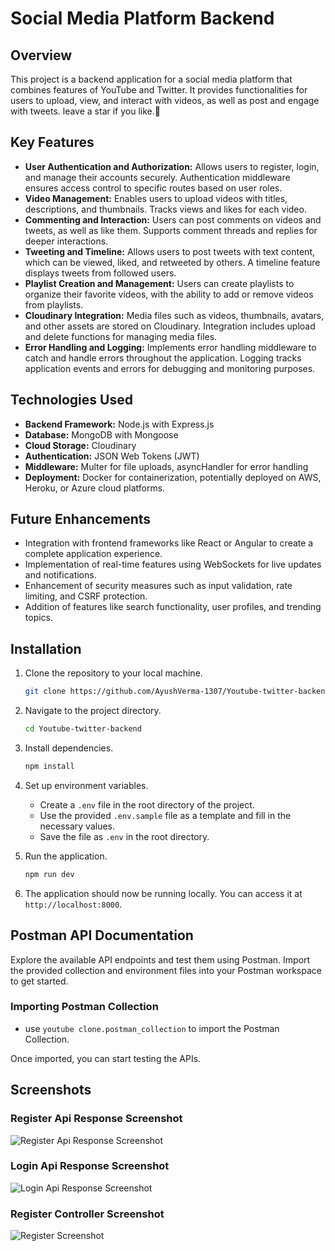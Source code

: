# Social Media Platform Backend

## Overview
This project is a backend application for a social media platform that combines features of YouTube and Twitter. It provides functionalities for users to upload, view, and interact with videos, as well as post and engage with tweets.
leave a star if you like.💖

## Key Features
- **User Authentication and Authorization:** Allows users to register, login, and manage their accounts securely. Authentication middleware ensures access control to specific routes based on user roles.
- **Video Management:** Enables users to upload videos with titles, descriptions, and thumbnails. Tracks views and likes for each video.
- **Commenting and Interaction:** Users can post comments on videos and tweets, as well as like them. Supports comment threads and replies for deeper interactions.
- **Tweeting and Timeline:** Allows users to post tweets with text content, which can be viewed, liked, and retweeted by others. A timeline feature displays tweets from followed users.
- **Playlist Creation and Management:** Users can create playlists to organize their favorite videos, with the ability to add or remove videos from playlists.
- **Cloudinary Integration:** Media files such as videos, thumbnails, avatars, and other assets are stored on Cloudinary. Integration includes upload and delete functions for managing media files.
- **Error Handling and Logging:** Implements error handling middleware to catch and handle errors throughout the application. Logging tracks application events and errors for debugging and monitoring purposes.

## Technologies Used
- **Backend Framework:** Node.js with Express.js
- **Database:** MongoDB with Mongoose
- **Cloud Storage:** Cloudinary
- **Authentication:** JSON Web Tokens (JWT)
- **Middleware:** Multer for file uploads, asyncHandler for error handling
- **Deployment:** Docker for containerization, potentially deployed on AWS, Heroku, or Azure cloud platforms.

## Future Enhancements
- Integration with frontend frameworks like React or Angular to create a complete application experience.
- Implementation of real-time features using WebSockets for live updates and notifications.
- Enhancement of security measures such as input validation, rate limiting, and CSRF protection.
- Addition of features like search functionality, user profiles, and trending topics.

## Installation
1. Clone the repository to your local machine.
    ```bash
    git clone https://github.com/AyushVerma-1307/Youtube-twitter-backend.git
    ```

2. Navigate to the project directory.
    ```bash
    cd Youtube-twitter-backend
    ```

3. Install dependencies.
    ```bash
    npm install
    ```

4. Set up environment variables.
    - Create a `.env` file in the root directory of the project.
    - Use the provided `.env.sample` file as a template and fill in the necessary values.
    - Save the file as `.env` in the root directory.

5. Run the application.
    ```bash
    npm run dev
    ```

6. The application should now be running locally. You can access it at `http://localhost:8000`.

## Postman API Documentation
Explore the available API endpoints and test them using Postman. Import the provided collection and environment files into your Postman workspace to get started.

### Importing Postman Collection
- use `youtube clone.postman_collection` to import the Postman Collection.

Once imported, you can start testing the APIs.

## Screenshots
### Register Api Response Screenshot
![Register Api Response Screenshot](https://github.com/AyushVerma-1307/Youtube-twitter-backend/blob/main/public/test%20images/register%20api%20response.PNG?raw=true)

### Login Api Response Screenshot
![Login Api Response Screenshot](https://github.com/AyushVerma-1307/Youtube-twitter-backend/blob/main/public/test%20images/login%20api%20response.PNG?raw=true)

### Register Controller Screenshot
![Register Screenshot](https://github.com/AyushVerma-1307/Youtube-twitter-backend/blob/main/public/test%20images/controller.PNG?raw=true)


